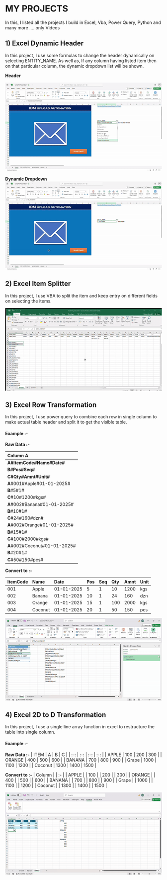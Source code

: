 MY PROJECTS
===========

In this, I listed all the projects I build in Excel, Vba, Power Query, Python and many more .... only Videos

## 1) Excel Dynamic Header
In this project, I use some formulas to change the header dynamically on selecting ENTITY_NAME. As well as, If any column having listed item then on that particular column, the dynamic dropdown list will be shown.

**Header**

[![WATCH Excel Dynamic Header](https://github.com/deepumondal1/MyProjects/blob/master/videos/UPLOAD%20Automation_COMPRESS.gif)](https://github.com/deepumondal1/MyProjects/blob/master/videos/UPLOAD%20Automation_COMPRESS.mp4)

**Dynamic Dropdown**
[![WATCH Excel Dynamic Header](https://github.com/deepumondal1/MyProjects/blob/master/videos/UPLOAD%20Automation_COMPRESS_2.gif)](https://github.com/deepumondal1/MyProjects/blob/master/videos/UPLOAD%20Automation_COMPRESS.mp4)


## 2) Excel Item Splitter
In this project, I use VBA to split the item and keep entry on different fields on selecting the items.

[![WATCH Excel Dynamic Header](https://github.com/deepumondal1/MyProjects/blob/master/videos/Item%20Project2.gif)](https://github.com/deepumondal1/MyProjects/blob/master/videos/Item%20Project2.mp4)


## 3) Excel Row Transformation
In this project, I use power query to combine each row in single column to make actual table header and split it to get the visible table.

#### Example :-

**Raw Data :-**

| Column A |
|:-|
| **A#ItemCode#Name#Date#** |
| **B#Pos#Seq#** |
| **C#Qty#Amnt#Unit#** |
| **A**#001#Apple#01-01-2025# |
| **B**#5#1# |
| **C**#10#1200#kgs# |
| **A**#002#Banana#01-01-2025# |
| **B**#10#1# |
| **C**#24#160#dzn# |
| **A**#002#Orange#01-01-2025# |
| **B**#15#1# |
| **C**#100#2000#kgs# |
| **A**#002#Coconut#01-01-2025# |
| **B**#20#1# |
| **C**#50#150#pcs# |


**Convert to :-**

| ItemCode | Name | Date | Pos | Seq | Qty | Amnt | Unit |
|:-|:-|:-|:-|:-|:-|:-|:-|
| 001 | Apple | 01-01-2025 | 5 | 1 | 10 | 1200 | kgs |
| 002 | Banana | 01-01-2025 | 10 | 1 | 24 | 160 | dzn |
| 003 | Orange | 01-01-2025 | 15 | 1 | 100 | 2000 | kgs |
| 004 | Coconut | 01-01-2025 | 20 | 1 | 50 | 150 | pcs |

[![WATCH Excel Dynamic Header](https://github.com/deepumondal1/MyProjects/blob/master/videos/ExcelTransform.gif)](https://github.com/deepumondal1/MyProjects/blob/master/videos/ExcelTransform.mp4)



## 4) Excel 2D to D Transformation
In this project, I use a single line array function in excel to restructure the table into single column.

#### Example :-

**Raw Data :-**
| ITEM | A | B | C | 
| :-: | :-: | :-: | :-: |
| APPLE | 100 | 200 | 300 | 
| ORANGE | 400 | 500 | 600 | 
| BANANA | 700 | 800 | 900 | 
| Grape | 1000 | 1100 | 1200 | 
| Coconut | 1300 | 1400 | 1500 | 

**Convert to :-**
| Column |
| :- |
| APPLE | 
| 100 | 
| 200 | 
| 300 | 
| ORANGE | 
| 400 | 
| 500 | 
| 600 | 
| BANANA | 
| 700 | 
| 800 | 
| 900 | 
| Grape | 
| 1000 | 
| 1100 | 
| 1200 | 
| Coconut | 
| 1300 | 
| 1400 | 
| 1500 | 


[![WATCH Excel Dynamic Header](https://github.com/deepumondal1/MyProjects/blob/master/videos/Excel%202D_to_D.gif)](https://github.com/deepumondal1/MyProjects/blob/master/videos/Excel%202D_to_D.mp4)
